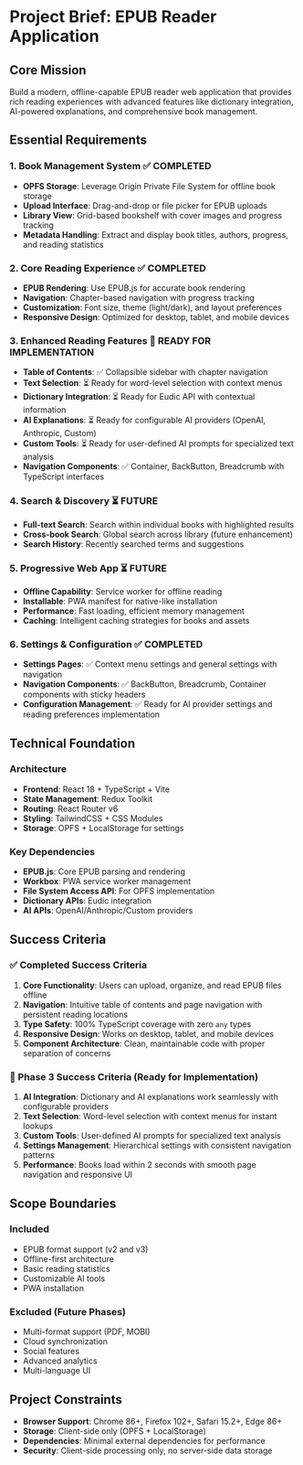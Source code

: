 # Project Brief: EPUB Reader Application

## Core Mission

Build a modern, offline-capable EPUB reader web application that provides rich reading experiences with advanced features like dictionary integration, AI-powered explanations, and comprehensive book management.

## Essential Requirements

### 1. Book Management System ✅ COMPLETED

- **OPFS Storage**: Leverage Origin Private File System for offline book storage
- **Upload Interface**: Drag-and-drop or file picker for EPUB uploads
- **Library View**: Grid-based bookshelf with cover images and progress tracking
- **Metadata Handling**: Extract and display book titles, authors, progress, and reading statistics

### 2. Core Reading Experience ✅ COMPLETED

- **EPUB Rendering**: Use EPUB.js for accurate book rendering
- **Navigation**: Chapter-based navigation with progress tracking
- **Customization**: Font size, theme (light/dark), and layout preferences
- **Responsive Design**: Optimized for desktop, tablet, and mobile devices

### 3. Enhanced Reading Features 🔄 READY FOR IMPLEMENTATION

- **Table of Contents**: ✅ Collapsible sidebar with chapter navigation
- **Text Selection**: ⏳ Ready for word-level selection with context menus
- **Dictionary Integration**: ⏳ Ready for Eudic API with contextual information
- **AI Explanations**: ⏳ Ready for configurable AI providers (OpenAI, Anthropic, Custom)
- **Custom Tools**: ⏳ Ready for user-defined AI prompts for specialized text analysis
- **Navigation Components**: ✅ Container, BackButton, Breadcrumb with TypeScript interfaces

### 4. Search & Discovery ⏳ FUTURE

- **Full-text Search**: Search within individual books with highlighted results
- **Cross-book Search**: Global search across library (future enhancement)
- **Search History**: Recently searched terms and suggestions

### 5. Progressive Web App ⏳ FUTURE

- **Offline Capability**: Service worker for offline reading
- **Installable**: PWA manifest for native-like installation
- **Performance**: Fast loading, efficient memory management
- **Caching**: Intelligent caching strategies for books and assets

### 6. Settings & Configuration ✅ COMPLETED

- **Settings Pages**: ✅ Context menu settings and general settings with navigation
- **Navigation Components**: ✅ BackButton, Breadcrumb, Container components with sticky headers
- **Configuration Management**: ✅ Ready for AI provider settings and reading preferences implementation

## Technical Foundation

### Architecture

- **Frontend**: React 18 + TypeScript + Vite
- **State Management**: Redux Toolkit
- **Routing**: React Router v6
- **Styling**: TailwindCSS + CSS Modules
- **Storage**: OPFS + LocalStorage for settings

### Key Dependencies

- **EPUB.js**: Core EPUB parsing and rendering
- **Workbox**: PWA service worker management
- **File System Access API**: For OPFS implementation
- **Dictionary APIs**: Eudic integration
- **AI APIs**: OpenAI/Anthropic/Custom providers

## Success Criteria

### ✅ Completed Success Criteria

1. **Core Functionality**: Users can upload, organize, and read EPUB files offline
2. **Navigation**: Intuitive table of contents and page navigation with persistent reading locations
3. **Type Safety**: 100% TypeScript coverage with zero `any` types
4. **Responsive Design**: Works on desktop, tablet, and mobile devices
5. **Component Architecture**: Clean, maintainable code with proper separation of concerns

### 🔄 Phase 3 Success Criteria (Ready for Implementation)

1. **AI Integration**: Dictionary and AI explanations work seamlessly with configurable providers
2. **Text Selection**: Word-level selection with context menus for instant lookups
3. **Custom Tools**: User-defined AI prompts for specialized text analysis
4. **Settings Management**: Hierarchical settings with consistent navigation patterns
5. **Performance**: Books load within 2 seconds with smooth page navigation and responsive UI

## Scope Boundaries

### Included

- EPUB format support (v2 and v3)
- Offline-first architecture
- Basic reading statistics
- Customizable AI tools
- PWA installation

### Excluded (Future Phases)

- Multi-format support (PDF, MOBI)
- Cloud synchronization
- Social features
- Advanced analytics
- Multi-language UI

## Project Constraints

- **Browser Support**: Chrome 86+, Firefox 102+, Safari 15.2+, Edge 86+
- **Storage**: Client-side only (OPFS + LocalStorage)
- **Dependencies**: Minimal external dependencies for performance
- **Security**: Client-side processing only, no server-side data storage
